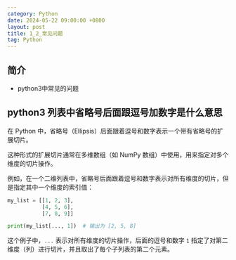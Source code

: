 ```yaml
---
category: Python
date: 2024-05-22 09:00:00 +0800
layout: post
title: 1_2_常见问题
tag: Python
---
```

## 简介

+ python3中常见的问题

## python3 列表中省略号后面跟逗号加数字是什么意思

在 Python 中，省略号（Ellipsis）后面跟着逗号和数字表示一个带有省略号的扩展切片。

这种形式的扩展切片通常在多维数组（如 NumPy 数组）中使用，用来指定对多个维度的切片操作。

例如，在一个二维列表中，省略号后面跟着逗号和数字表示对所有维度的切片，但是指定其中一个维度的索引值：

```python
my_list = [[1, 2, 3],
           [4, 5, 6],
           [7, 8, 9]]

print(my_list[..., 1])  # 输出为 [2, 5, 8]
```

这个例子中，`...` 表示对所有维度的切片操作，后面的逗号和数字 `1` 指定了对第二维度（列）进行切片，并且取出了每个子列表的第二个元素。